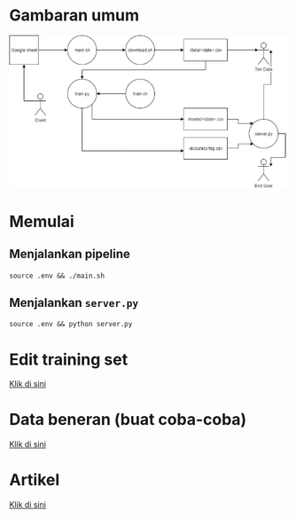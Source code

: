 # Gambaran umum

![Gambaran](demo-pipeline.png)

# Memulai

## Menjalankan pipeline

```
source .env && ./main.sh
```

## Menjalankan `server.py`

```
source .env && python server.py
```

# Edit training set

[Klik di sini](https://docs.google.com/spreadsheets/d/14S897WRf0U-CLFws4YSXRf3tUJ0HhwjqTvQ3qZKiijE/edit#gid=0)

# Data beneran (buat coba-coba)

[Klik di sini](https://www.kaggle.com/uciml/iris)

# Artikel

[Klik di sini](https://medium.com/@gofrendiasgard/shell-script-teknologi-peradaban-kuno-dengan-segudang-manfaat-9e3fdf8b97ca)